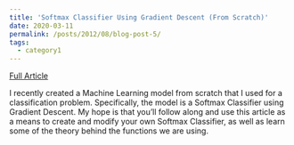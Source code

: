 ```yaml
---
title: 'Softmax Classifier Using Gradient Descent (From Scratch)'
date: 2020-03-11 
permalink: /posts/2012/08/blog-post-5/
tags:
  - category1
---
```


<a href='https://medium.com/datadriveninvestor/softmax-classifier-using-gradient-descent-and-early-stopping-7a2bb99f8500'>Full Article</a>

I recently created a Machine Learning model from scratch that I used for a classification problem. Specifically, the model is a Softmax Classifier using Gradient Descent. My hope is that you’ll follow along and use this article as a means to create and modify your own Softmax Classifier, as well as learn some of the theory behind the functions we are using.

